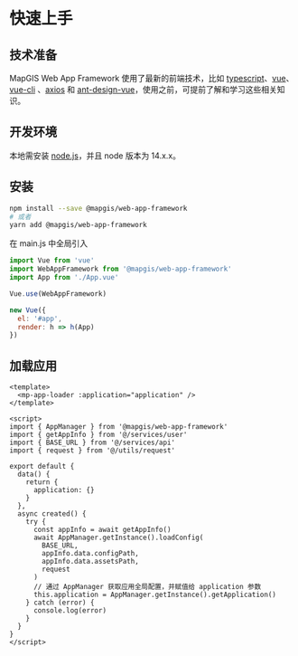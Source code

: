 # 快速上手

## 技术准备

MapGIS Web App Framework 使用了最新的前端技术，比如 [typescript](https://www.typescriptlang.org/)、[vue](https://cn.vuejs.org/index.html)、[vue-cli](https://github.com/vuejs/vue-cli) 、[axios](https://github.com/axios/axios) 和 [ant-design-vue](https://github.com/vueComponent/ant-design-vue)，使用之前，可提前了解和学习这些相关知识。

## 开发环境

本地需安装 [node.js](https://nodejs.org/zh-cn/)，并且 node 版本为 14.x.x。

## 安装

```bash
npm install --save @mapgis/web-app-framework
# 或者
yarn add @mapgis/web-app-framework
```

在 main.js 中全局引入

```js
import Vue from 'vue'
import WebAppFramework from '@mapgis/web-app-framework'
import App from './App.vue'

Vue.use(WebAppFramework)

new Vue({
  el: '#app',
  render: h => h(App)
})
```

## 加载应用

```vue
<template>
  <mp-app-loader :application="application" />
</template>

<script>
import { AppManager } from '@mapgis/web-app-framework'
import { getAppInfo } from '@/services/user'
import { BASE_URL } from '@/services/api'
import { request } from '@/utils/request'

export default {
  data() {
    return {
      application: {}
    }
  },
  async created() {
    try {
      const appInfo = await getAppInfo()
      await AppManager.getInstance().loadConfig(
        BASE_URL,
        appInfo.data.configPath,
        appInfo.data.assetsPath,
        request
      )
      // 通过 AppManager 获取应用全局配置，并赋值给 application 参数
      this.application = AppManager.getInstance().getApplication()
    } catch (error) {
      console.log(error)
    }
  }
}
</script>
```
